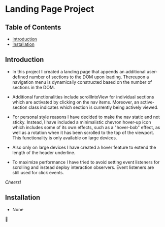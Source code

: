 # Landing Page Project

## Table of Contents

* [Introduction](#introduction)
* [Installation](#installation)

## Introduction

* In this project I created a landing page that appends an additional user-defined
number of sections to the DOM upon loading. Thereupon a navigation menu is
dynamically constructed based on the number of sections in the DOM.

* Additional functionalities include scrollIntoView for individual sections which
are activated by clicking on the nav items. Moreover, an active-section class
indicates which section is currently being actively viewed.

* For personal style reasons I have decided to make the nav static and not sticky.
Instead, I have included a minimalistic chevron hover-up icon which includes
some of its own effects, such as a "hover-bob" effect, as well as a rotation
when it has been scrolled to the top of the viewport. This functionality is only
available on large devices.

* Also only on large devices I have created a hover feature to extend the length
of the header underline.

* To maximize performance I have tried to avoid setting event listeners for scrolling
and instead deploy interaction observers. Event listeners are still used for click
events.

*Cheers!*

## Installation

* None

:maple_leaf:
